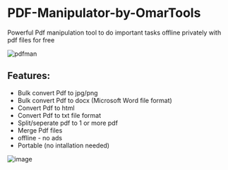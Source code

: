# PDF-Manipulator-by-OmarTools
Powerful Pdf manipulation tool to do important tasks offline privately with pdf files for free

![pdfman](https://github.com/OmarTools/PDF-Manipulator-by-OmarTools/assets/165505995/308ffca2-1e6f-4ca7-a231-f4951cca0db6)

Features:
-
- Bulk convert Pdf to jpg/png
- Bulk convert Pdf to docx (Microsoft Word file format)
- Convert Pdf to html
- Convert Pdf to txt file format
- Split/seperate pdf to 1 or more pdf
- Merge Pdf files
- offline - no ads
- Portable (no intallation needed)
  
![image](https://github.com/OmarTools/PDF-Manipulator-by-OmarTools/assets/165505995/d6520036-c8c3-447b-afa6-c8a9ca04225a)
